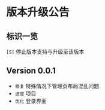 # 版本升级公告

## 标识一览
`[S]` 停止版本支持与升级至该版本

## Version 0.0.1
- `修复` 特殊情况下管理页布局混乱问题
- `进度` 项目
- `优化` 登录界面
